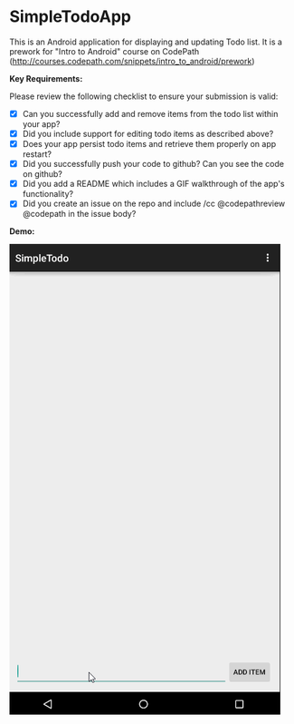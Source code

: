 # SimpleTodoApp
This is an Android application for displaying and updating Todo list. It is a prework for "Intro to Android" course on CodePath (http://courses.codepath.com/snippets/intro_to_android/prework)

**Key Requirements:**

Please review the following checklist to ensure your submission is valid:
- [x] Can you successfully add and remove items from the todo list within your app?
- [x] Did you include support for editing todo items as described above?
- [x] Does your app persist todo items and retrieve them properly on app restart?
- [x] Did you successfully push your code to github? Can you see the code on github?
- [x] Did you add a README which includes a GIF walkthrough of the app's functionality?
- [x] Did you create an issue on the repo and include /cc @codepathreview @codepath in the issue body?

**Demo:**

![alt tag](https://github.com/unsuthee/SimpleTodoApp/blob/master/simple_todo_demo.gif)
